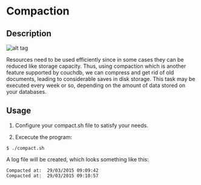 Compaction
===================

## Description

![alt tag](https://github.com/diogonal/SentimentAnalyser/blob/master/wiki/img/couchcompact.png)

Resources need to be used efficiently since in some cases they can be reduced like storage capacity. Thus, using compaction which is another feature supported by couchdb, we can compress and get rid of old documents, leading to considerable saves in disk storage. This task may be executed every week or so, depending on the amount of data stored on your databases. 

## Usage

1. Configure your compact.sh file to satisfy your needs.

2. Excecute the program:

```
$ ./compact.sh
```

A log file will be created, which looks something like this:

```
Compacted at:  29/03/2015 09:09:42
Compacted at:  29/03/2015 09:10:57
```
